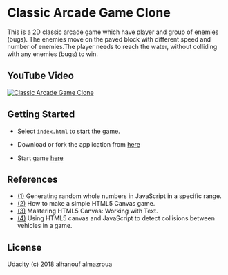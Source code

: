 # Classic Arcade Game Clone
This is a 2D classic arcade game which have player and 
 group of enemies (bugs).
The enemies move on the paved block with different speed and number of enemies.The player needs to reach the water, without colliding with any enemies (bugs) to win.

## YouTube Video
[![Classic Arcade Game Clone](http://img.youtube.com/vi/YOUTUBE_VIDEO_ID_HERE/0.jpg)](https://www.youtube.com/watch?v=kaifTslArtY)


## Getting Started 
- Select ```index.html``` to start the game.
- Download or fork the application from [here](https://github.com/hanvoCS/frontend-nanodegree-arcade-game.git)

- Start game [here](https://github.com/frontend-nanodegree-arcade-game/index.html)
## References
-  [ (1)](https://stackoverflow.com/questions/1527803/generating-random-whole-numbers-in-javascript-in-a-specific-range) Generating random whole numbers in JavaScript in a specific range.
- [ (2)](http://www.lostdecadegames.com/how-to-make-a-simple-html5-canvas-game/) How to make a simple HTML5 Canvas game. 
-  [(3)](https://www.youtube.com/watch?v=NcdrPUl-mZQ) Mastering HTML5 Canvas: Working with Text.
- [(4)](https://msdn.microsoft.com/en-us/library/gg589497(v=vs.85).aspx) Using HTML5 canvas and JavaScript to detect collisions between vehicles in a game. 


## License
Udacity (c) [2018]() alhanouf almazroua 
